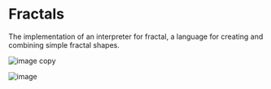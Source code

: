 # Fractals
The implementation of an interpreter for fractal, a language for creating and combining simple fractal shapes.


![image copy](https://github.com/user-attachments/assets/9e80e1fe-5e1c-4917-a65e-421fab540b40)





![image](https://github.com/user-attachments/assets/dce5970f-917b-475b-957d-a16021cc9ddb)


